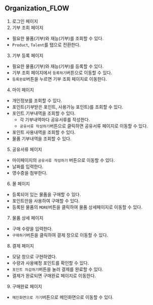 ## Organization_FLOW

1. 로그인 페이지
2. 기부 조회 페이지

- 필요한 물품(기부)와 재능(기부)를 조회할 수 있다.
- `Product`, `Talent`를 탭으로 전환한다.

3. 기부 등록 페이지

- 필요한 물품(기부)와 재능(기부)를 등록할 수 있다.
- 기부 조회 페이지에서 `등록하기`버튼으로 이동할 수 있다.
- `등록완료`버튼을 누르면 기부 조회 페이지로 이동한다.

4. 마이 페이지

- 개인정보를 조회할 수 있다.
- 포인트(기부받은 포인트, 사용가능 포인트)를 조회할 수 있다.
- 포인트 기부내역을 조회할 수 있다.
  - 각 기부내역마다 공유서류를 작성한다.
  - `공유서류 작성하기`버튼으로 클릭하면 공유서류 페이지로 이동할 수 있다.
- 포인트 사용내역을 조회할 수 있다.
- 물품 기부내역을 조회할 수 있다.

5. 공유서류 페이지

- 마이페이지의 `공유서류 작성하기` 버튼으로 이동할 수 있다.
- 날짜를 입력한다.
- 영수증을 첨부한다.

6. 몰 페이지

- 등록되어 있는 물품을 구매할 수 있다.
- 포인트만을 사용하여 구매할 수 있다.
- 등록된 물품의 `MORE`버튼을 클릭하여 물품 상세페이지로 이동할 수 있다.

7. 물품 상세 페이지

- 구매 수량을 입력한다.
- `구매하기`버튼을 클릭하여 결제 창으로 이동할 수 있다.

8. 결제 페이지

- 모달 창으로 구현하였다.
- 수량과 사용예정 포인트를 확인할 수 있다.
- `포인트 차감하기`버튼을 눌러 결제를 완료할 수 있다.
- 결제가 완료되면 구매완료 페이지로 이동한다.

9. 구매완료 페이지

- `메인화면으로 가기`버튼으로 메인화면으로 이동할 수 있다.
